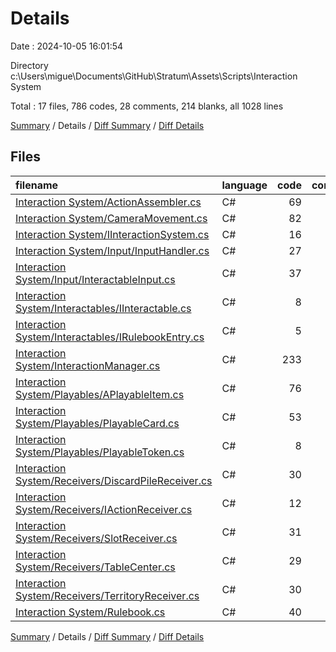 # Details

Date : 2024-10-05 16:01:54

Directory c:\\Users\\migue\\Documents\\GitHub\\Stratum\\Assets\\Scripts\\Interaction System

Total : 17 files,  786 codes, 28 comments, 214 blanks, all 1028 lines

[Summary](results.md) / Details / [Diff Summary](diff.md) / [Diff Details](diff-details.md)

## Files
| filename | language | code | comment | blank | total |
| :--- | :--- | ---: | ---: | ---: | ---: |
| [Interaction System/ActionAssembler.cs](/Interaction%20System/ActionAssembler.cs) | C# | 69 | 17 | 15 | 101 |
| [Interaction System/CameraMovement.cs](/Interaction%20System/CameraMovement.cs) | C# | 82 | 3 | 15 | 100 |
| [Interaction System/IInteractionSystem.cs](/Interaction%20System/IInteractionSystem.cs) | C# | 16 | 0 | 3 | 19 |
| [Interaction System/Input/InputHandler.cs](/Interaction%20System/Input/InputHandler.cs) | C# | 27 | 0 | 9 | 36 |
| [Interaction System/Input/InteractableInput.cs](/Interaction%20System/Input/InteractableInput.cs) | C# | 37 | 0 | 7 | 44 |
| [Interaction System/Interactables/IInteractable.cs](/Interaction%20System/Interactables/IInteractable.cs) | C# | 8 | 0 | 4 | 12 |
| [Interaction System/Interactables/IRulebookEntry.cs](/Interaction%20System/Interactables/IRulebookEntry.cs) | C# | 5 | 0 | 3 | 8 |
| [Interaction System/InteractionManager.cs](/Interaction%20System/InteractionManager.cs) | C# | 233 | 4 | 55 | 292 |
| [Interaction System/Playables/APlayableItem.cs](/Interaction%20System/Playables/APlayableItem.cs) | C# | 76 | 3 | 22 | 101 |
| [Interaction System/Playables/PlayableCard.cs](/Interaction%20System/Playables/PlayableCard.cs) | C# | 53 | 1 | 18 | 72 |
| [Interaction System/Playables/PlayableToken.cs](/Interaction%20System/Playables/PlayableToken.cs) | C# | 8 | 0 | 5 | 13 |
| [Interaction System/Receivers/DiscardPileReceiver.cs](/Interaction%20System/Receivers/DiscardPileReceiver.cs) | C# | 30 | 0 | 9 | 39 |
| [Interaction System/Receivers/IActionReceiver.cs](/Interaction%20System/Receivers/IActionReceiver.cs) | C# | 12 | 0 | 7 | 19 |
| [Interaction System/Receivers/SlotReceiver.cs](/Interaction%20System/Receivers/SlotReceiver.cs) | C# | 31 | 0 | 8 | 39 |
| [Interaction System/Receivers/TableCenter.cs](/Interaction%20System/Receivers/TableCenter.cs) | C# | 29 | 0 | 12 | 41 |
| [Interaction System/Receivers/TerritoryReceiver.cs](/Interaction%20System/Receivers/TerritoryReceiver.cs) | C# | 30 | 0 | 11 | 41 |
| [Interaction System/Rulebook.cs](/Interaction%20System/Rulebook.cs) | C# | 40 | 0 | 11 | 51 |

[Summary](results.md) / Details / [Diff Summary](diff.md) / [Diff Details](diff-details.md)